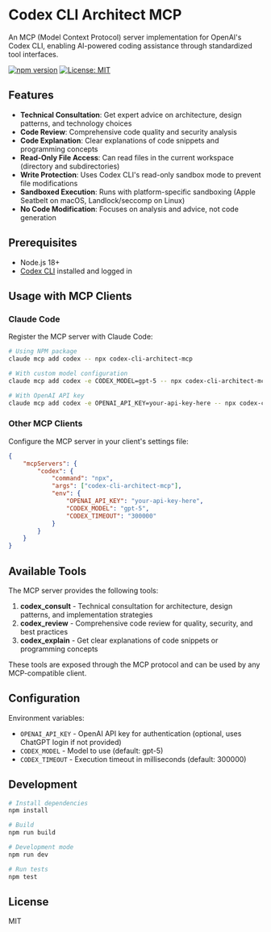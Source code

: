 # Codex CLI Architect MCP

An MCP (Model Context Protocol) server implementation for OpenAI's Codex CLI,
enabling AI-powered coding assistance through standardized tool interfaces.

[![npm version](https://badge.fury.io/js/codex-cli-architect-mcp.svg)](https://www.npmjs.com/package/codex-cli-architect-mcp)
[![License: MIT](https://img.shields.io/badge/License-MIT-yellow.svg)](https://opensource.org/licenses/MIT)

## Features

- **Technical Consultation**: Get expert advice on architecture, design
  patterns, and technology choices
- **Code Review**: Comprehensive code quality and security analysis
- **Code Explanation**: Clear explanations of code snippets and programming
  concepts
- **Read-Only File Access**: Can read files in the current workspace (directory and subdirectories)
- **Write Protection**: Uses Codex CLI's read-only sandbox mode to prevent file modifications
- **Sandboxed Execution**: Runs with platform-specific sandboxing (Apple Seatbelt on macOS, Landlock/seccomp on Linux)
- **No Code Modification**: Focuses on analysis and advice, not code generation

## Prerequisites

- Node.js 18+
- [Codex CLI](https://github.com/openai/codex) installed and logged in

## Usage with MCP Clients

### Claude Code

Register the MCP server with Claude Code:

```bash
# Using NPM package
claude mcp add codex -- npx codex-cli-architect-mcp

# With custom model configuration
claude mcp add codex -e CODEX_MODEL=gpt-5 -- npx codex-cli-architect-mcp

# With OpenAI API key
claude mcp add codex -e OPENAI_API_KEY=your-api-key-here -- npx codex-cli-architect-mcp
```

### Other MCP Clients

Configure the MCP server in your client's settings file:

```json
{
    "mcpServers": {
        "codex": {
            "command": "npx",
            "args": ["codex-cli-architect-mcp"],
            "env": {
                "OPENAI_API_KEY": "your-api-key-here",
                "CODEX_MODEL": "gpt-5",
                "CODEX_TIMEOUT": "300000"
            }
        }
    }
}
```

## Available Tools

The MCP server provides the following tools:

1. **codex_consult** - Technical consultation for architecture, design patterns,
   and implementation strategies
2. **codex_review** - Comprehensive code review for quality, security, and best
   practices
3. **codex_explain** - Get clear explanations of code snippets or programming
   concepts

These tools are exposed through the MCP protocol and can be used by any MCP-compatible client.

## Configuration

Environment variables:

- `OPENAI_API_KEY` - OpenAI API key for authentication (optional, uses ChatGPT login if not provided)
- `CODEX_MODEL` - Model to use (default: gpt-5)
- `CODEX_TIMEOUT` - Execution timeout in milliseconds (default: 300000)

## Development

```bash
# Install dependencies
npm install

# Build
npm run build

# Development mode
npm run dev

# Run tests
npm test
```

## License

MIT
